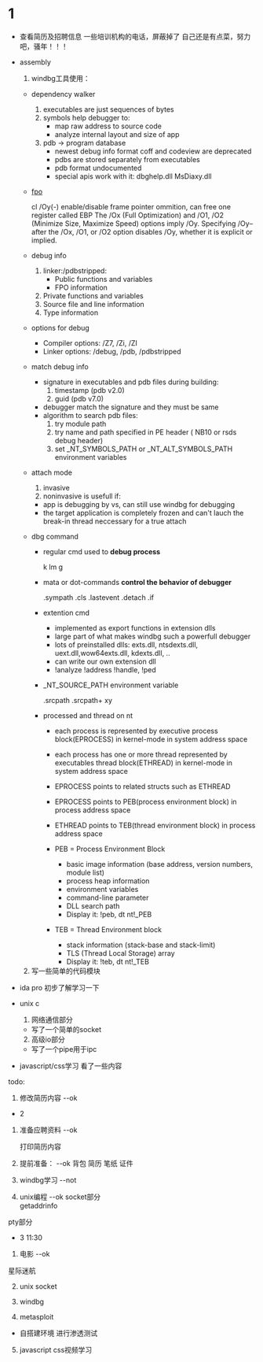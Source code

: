 # 1
  * 查看简历及招聘信息
    一些培训机构的电话，屏蔽掉了
    自己还是有点菜，努力吧，骚年！！！

  * assembly
    1. windbg工具使用：
      
      * dependency walker
        1. executables are just sequences of bytes
        2. symbols help debugger to:
            * map raw address to source code
            * analyze internal layout and size of app
        3. pdb -> program database
            * newest debug info format coff and codeview are deprecated
            * pdbs are stored separately from executables
            * pdb format undocumented
            * special apis work with it: dbghelp.dll MsDiaxy.dll
        
      * [fpo](https://msdn.microsoft.com/en-us/library/2kxx5t2c.aspx)

        cl /Oy(-) enable/disable frame pointer ommition, can free one register called EBP
         The /Ox (Full Optimization) and /O1, /O2 (Minimize Size, Maximize Speed) options imply /Oy. 
         Specifying /Oy– after the /Ox, /O1, or /O2 option disables /Oy, whether it is explicit or implied.
        
      * debug info
        1. linker:/pdbstripped:
           * Public functions and variables
           * FPO information
        2. Private functions and variables
        3. Source file and line information
        4. Type information
        
      * options for debug 
        * Compiler options: /Z7, /Zi, /ZI
        * Linker options: /debug, /pdb, /pdbstripped
    
      * match debug info
        * signature in executables and pdb files during building:
          1. timestamp (pdb v2.0)
          2. guid (pdb v7.0) 
        * debugger match the signature and they must be same
        * algorithm to search pdb files:
            1. try module path
            2. try name and path specified in PE header 
                ( NB10 or rsds debug header)
            3. set _NT_SYMBOLS_PATH or _NT_ALT_SYMBOLS_PATH environment variables
    
    * attach mode
      1. invasive
      2. noninvasive is usefull if:
        * app is debugging by vs, can still use windbg for debugging
        * the target application is completely frozen and 
            can't lauch the break-in thread neccessary for a true attach
    
    * dbg command
      * regular cmd used to __debug process__
        
        k lm g

      * mata or dot-commands __control the behavior of debugger__
        
        .sympath  .cls  .lastevent  .detach  .if
    
      * extention cmd 
        - implemented as export functions in extension dlls
        - large part of what makes windbg such a powerfull debugger
        - lots of preinstalled dlls: exts.dll, ntsdexts.dll, uext.dll,wow64exts.dll, kdexts.dll, ..
        - can write our own extension dll
        - !analyze !address !handle, !ped 
    
      * _NT_SOURCE_PATH environment variable
        
        .srcpath
        .srcpath+ xy
    
      * processed and thread on nt
        * each process is represented by executive process block(EPROCESS) in kernel-mode in system address space
        * each process has one or more thread represented by executables thread block(ETHREAD) in kernel-mode in system address space
        * EPROCESS points to related structs such as ETHREAD
        * EPROCESS points to PEB(process environment block) in process address space
        * ETHREAD points to TEB(thread environment block) in process address space

        * PEB = Process Environment Block
          - basic image information (base address, version numbers, module list)
          - process heap information
          - environment variables
          - command-line parameter
          - DLL search path
          - Display it: !peb, dt nt!_PEB
        * TEB = Thread Environment block
          - stack information (stack-base and stack-limit)
          - TLS (Thread Local Storage) array
          - Display it: !teb, dt nt!_TEB

      

    

    2. 写一些简单的代码模块

 


  * ida pro 
    初步了解学习一下

  * unix c
    1. 网络通信部分
      * 写了一个简单的socket
    2. 高级io部分
      * 写了一个pipe用于ipc

  * javascript/css学习
    看了一些内容
    <link rel="stylesheet" href="">

todo:
1. 修改简历内容  --ok


* 2
1. 准备应聘资料  --ok

   打印简历内容

2. 提前准备：  --ok
    背包
    简历
    笔纸
    证件

3. windbg学习   --not

4. unix编程        --ok
  socket部分  
    getaddrinfo
 
  pty部分

* 3 11:30
1. 电影  --ok
  
  星际迷航

2. unix socket



3. windbg


4. metasploit
  * 自搭建环境
    进行渗透测试

5. javascript css视频学习

